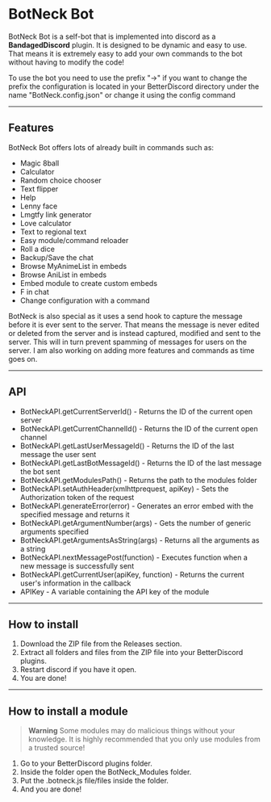 BotNeck Bot
==========
BotNeck Bot is a self-bot that is implemented into discord as a **BandagedDiscord** plugin. It is designed to be dynamic and easy to use. That means it is extremely easy to add your own commands to the bot without having to modify the code!

To use the bot you need to use the prefix "->" if you want to change the prefix the configuration is located in your BetterDiscord directory under the name "BotNeck.config.json" or change it using the config command

----------

Features
--------

BotNeck Bot offers lots of already built in commands such as:

 - Magic 8ball
 - Calculator
 - Random choice chooser
 - Text flipper
 - Help
 - Lenny face
 - Lmgtfy link generator
 - Love calculator
 - Text to regional text
 - Easy module/command reloader
 - Roll a dice
 - Backup/Save the chat
 - Browse MyAnimeList in embeds
 - Browse AniList in embeds
 - Embed module to create custom embeds
 - F in chat
 - Change configuration with a command

BotNeck is also special as it uses a send hook to capture the message before it is ever sent to the server. That means the message is never edited or deleted from the server and is instead captured, modified and sent to the server. This will in turn prevent spamming of messages for users on the server.
I am also working on adding more features and commands as time goes on.


----------

API
---

 - BotNeckAPI.getCurrentServerId() - Returns the ID of the current open server
 - BotNeckAPI.getCurrentChannelId() - Returns the ID of the current open channel
 - BotNeckAPI.getLastUserMessageId() - Returns the ID of the last message the user sent
 - BotNeckAPI.getLastBotMessageId() - Returns the ID of the last message the bot sent
 - BotNeckAPI.getModulesPath() - Returns the path to the modules folder
 - BotNeckAPI.setAuthHeader(xmlhttprequest, apiKey) - Sets the Authorization token of the request
 - BotNeckAPI.generateError(error) - Generates an error embed with the specified message and returns it
 - BotNeckAPI.getArgumentNumber(args) - Gets the number of generic arguments specified
 - BotNeckAPI.getArgumentsAsString(args) - Returns all the arguments as a string
 - BotNeckAPI.nextMessagePost(function) - Executes function when a new message is successfully sent
 - BotNeckAPI.getCurrentUser(apiKey, function) - Returns the current user's information in the callback
 - APIKey - A variable containing the API key of the module


----------

How to install
--------------

 1. Download the ZIP file from the Releases section.
 2. Extract all folders and files from the ZIP file into your BetterDiscord plugins.
 3. Restart discord if you have it open.
 4. You are done!


----------

How to install a module
-----------------------
> **Warning**
> Some modules may do malicious things without your knowledge. It is highly recommended that you only use modules from a trusted source!

 1. Go to your BetterDiscord plugins folder.
 2. Inside the folder open the BotNeck_Modules folder.
 3. Put the .botneck.js file/files inside the folder.
 4. And you are done!
